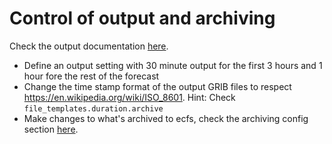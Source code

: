 # Control of output and archiving

Check the output documentation [here](https://destination-earth-digital-twins.github.io/deode-prototype-docs/misc_section_in_doc_page.html#configure-selection-of-timings-in-output-settings).

 * Define an output setting with 30 minute output for the first 3 hours and 1 hour fore the rest of the forecast
 * Change the time stamp format of the output GRIB files to respect https://en.wikipedia.org/wiki/ISO_8601. Hint: Check `file_templates.duration.archive`
 * Make changes to what's archived to ecfs, check the archiving config section [here](https://destination-earth-digital-twins.github.io/deode-prototype-docs/misc_section_in_doc_page.html#archiving_settings).

